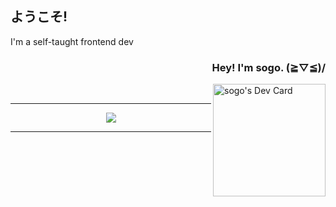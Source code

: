 <body>
  <h2>ようこそ!</h2>
  <p>
    I'm a self-taught frontend dev
  </p>
  <p align="right">
    <h3 align="right">Hey! I'm sogo. (≧▽≦)/</h3>
    <a href="https://app.daily.dev/sogo"><img src="https://api.daily.dev/devcards/51769bce454c4201b0cdbe8ed87dee99.png?r=byz" width="180" alt="sogo's Dev Card"                  align="right"/></a>
  </p>
  <br>
  <hr>
    <p align="center">
      <img src="https://count.getloli.com/get/@xsogox?theme=asoul" />
    </p>
  <hr>
</body>
